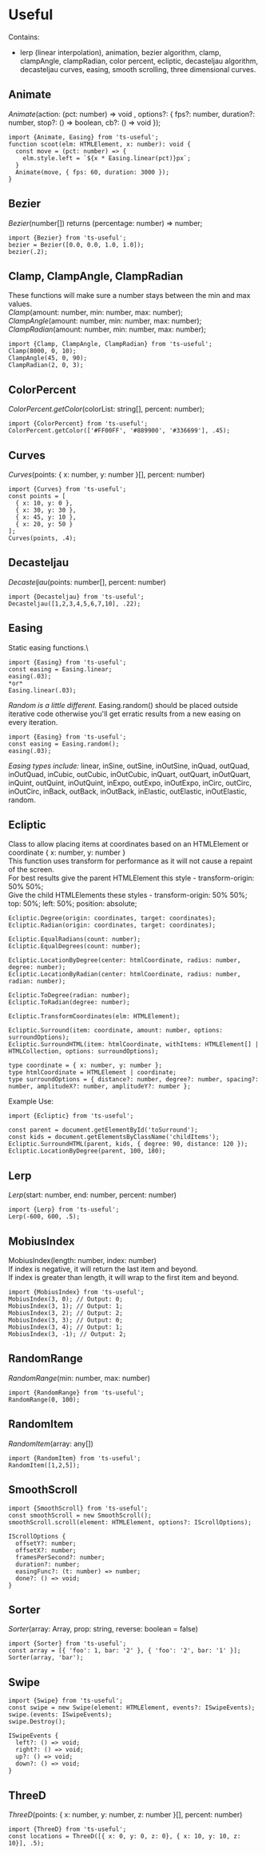 # Useful

Contains:
- lerp (linear interpolation), animation, bezier algorithm, clamp, clampAngle, clampRadian, color percent, ecliptic, decasteljau algorithm, decasteljau curves, easing, smooth scrolling, three dimensional curves.

## Animate 
*Animate*(action: (pct: number) => void , options?: { fps?: number, duration?: number, stop?: () => boolean, cb?: () => void });
```
import {Animate, Easing} from 'ts-useful';
function scoot(elm: HTMLElement, x: number): void {
  const move = (pct: number) => {
    elm.style.left = `${x * Easing.linear(pct)}px`;
  }
  Animate(move, { fps: 60, duration: 3000 });
}
```
## Bezier
*Bezier*(number[]) returns (percentage: number) => number;
```
import {Bezier} from 'ts-useful';
bezier = Bezier([0.0, 0.0, 1.0, 1.0]);
bezier(.2);
```
## Clamp, ClampAngle, ClampRadian
These functions will make sure a number stays between the min and max values.\
*Clamp*(amount: number, min: number, max: number);\
*ClampAngle*(amount: number, min: number, max: number);\
*ClampRadian*(amount: number, min: number, max: number);
```
import {Clamp, ClampAngle, ClampRadian} from 'ts-useful';
Clamp(8000, 0, 10);
ClampAngle(45, 0, 90);
ClampRadian(2, 0, 3);
```
## ColorPercent
*ColorPercent.getColor*(colorList: string[], percent: number);
```
import {ColorPercent} from 'ts-useful';
ColorPercent.getColor(['#FF00FF', '#889900', '#336699'], .45);
```
## Curves
*Curves*(points: { x: number, y: number }[], percent: number)
```
import {Curves} from 'ts-useful';
const points = [
  { x: 10, y: 0 },
  { x: 30, y: 30 },
  { x: 45, y: 10 },
  { x: 20, y: 50 }
];
Curves(points, .4);
```
## Decasteljau
*Decasteljau*(points: number[], percent: number) 
```
import {Decasteljau} from 'ts-useful';
Decasteljau([1,2,3,4,5,6,7,10], .22);
```
## Easing
Static easing functions.\
```
import {Easing} from 'ts-useful';
const easing = Easing.linear;
easing(.03);
*or*
Easing.linear(.03);
```
*Random is a little different.*
Easing.random() should be placed outside iterative code otherwise you'll get erratic results from a new easing on every iteration.
```
import {Easing} from 'ts-useful';
const easing = Easing.random();
easing(.03);
```
*Easing types include:* linear, inSine, outSine, inOutSine, inQuad, outQuad, inOutQuad, inCubic, outCubic, inOutCubic, inQuart, outQuart, inOutQuart, inQuint, outQuint, inOutQuint, inExpo, outExpo, inOutExpo, inCirc, outCirc, inOutCirc, inBack, outBack, inOutBack, inElastic, outElastic, inOutElastic, random.

## Ecliptic
Class to allow placing items at coordinates based on an HTMLElement or coordinate { x: number, y: number }\
This function uses transform for performance as it will not cause a repaint of the screen.\
For best results give the parent HTMLElement this style - transform-origin: 50% 50%;\
Give the child HTMLElements these styles - transform-origin: 50% 50%; top: 50%; left: 50%; position: absolute;
```
Ecliptic.Degree(origin: coordinates, target: coordinates);
Ecliptic.Radian(origin: coordinates, target: coordinates);

Ecliptic.EqualRadians(count: number);
Ecliptic.EqualDegrees(count: number);

Ecliptic.LocationByDegree(center: htmlCoordinate, radius: number, degree: number);
Ecliptic.LocationByRadian(center: htmlCoordinate, radius: number, radian: number);

Ecliptic.ToDegree(radian: number);
Ecliptic.ToRadian(degree: number);

Ecliptic.TransformCoordinates(elm: HTMLElement);

Ecliptic.Surround(item: coordinate, amount: number, options: surroundOptions);
Ecliptic.SurroundHTML(item: htmlCoordinate, withItems: HTMLElement[] | HTMLCollection, options: surroundOptions);

type coordinate = { x: number, y: number };
type htmlCoordinate = HTMLElement | coordinate;
type surroundOptions = { distance?: number, degree?: number, spacing?: number, amplitudeX?: number, amplitudeY?: number };
```
Example Use:
```
import {Ecliptic} from 'ts-useful';

const parent = document.getElementById('toSurround');
const kids = document.getElementsByClassName('childItems');
Ecliptic.SurroundHTML(parent, kids, { degree: 90, distance: 120 });
Ecliptic.LocationByDegree(parent, 100, 180);
```
## Lerp
*Lerp*(start: number, end: number, percent: number)
```
import {Lerp} from 'ts-useful';
Lerp(-600, 600, .5);
```
## MobiusIndex
MobiusIndex(length: number, index: number)\
If index is negative, it will return the last item and beyond.\
If index is greater than length, it will wrap to the first item and beyond.
```
import {MobiusIndex} from 'ts-useful';
MobiusIndex(3, 0); // Output: 0;
MobiusIndex(3, 1); // Output: 1;
MobiusIndex(3, 2); // Output: 2;
MobiusIndex(3, 3); // Output: 0;
MobiusIndex(3, 4); // Output: 1;
MobiusIndex(3, -1); // Output: 2;
```
## RandomRange
*RandomRange*(min: number, max: number)
```
import {RandomRange} from 'ts-useful';
RandomRange(0, 100);
```
## RandomItem
*RandomItem*(array: any[])
```
import {RandomItem} from 'ts-useful';
RandomItem([1,2,5]);
```
## SmoothScroll
```
import {SmoothScroll} from 'ts-useful';
const smoothScroll = new SmoothScroll();
smoothScroll.scroll(element: HTMLElement, options?: IScrollOptions);
 
IScrollOptions {
  offsetY?: number;
  offsetX?: number;
  framesPerSecond?: number;
  duration?: number;
  easingFunc?: (t: number) => number;
  done?: () => void;
}
```
## Sorter
*Sorter*(array: Array<any>, prop: string, reverse: boolean = false)
```
import {Sorter} from 'ts-useful';
const array = [{ 'foo': 1, bar: '2' }, { 'foo': '2', bar: '1' }];
Sorter(array, 'bar');
```
## Swipe
```
import {Swipe} from 'ts-useful';
const swipe = new Swipe(element: HTMLElement, events?: ISwipeEvents);
swipe.(events: ISwipeEvents);
swipe.Destroy();
 
ISwipeEvents {
  left?: () => void;
  right?: () => void;
  up?: () => void;
  down?: () => void;
}
```
## ThreeD
*ThreeD*(points: { x: number, y: number, z: number }[], percent: number)
```
import {ThreeD} from 'ts-useful';
const locations = ThreeD([{ x: 0, y: 0, z: 0}, { x: 10, y: 10, z: 10}], .5);
```